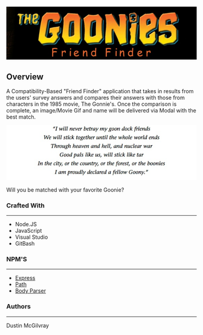 <p align="center">
  <img src = markdown/goonies_header.jpg/>
</p>

## Overview
A Compatibility-Based "Friend Finder" application that takes in results from the users' survey answers and compares their answers with those from characters in the 1985 movie, The Gonnie's. Once the comparison is complete, an image/Movie Gif and name will be delivered via Modal with the best match.

<p align="center">
  <img src = markdown/the-goonies-oath.jpg/>
</p>

Will you be matched with your favorite Goonie?

### Crafted With
---
* Node.JS
* JavaScript
* Visual Studio
* GitBash

### NPM'S
---
* [Express](https://www.npmjs.com/package/express)
* [Path](https://www.npmjs.com/package/path)
* [Body Parser](https://www.npmjs.com/package/body-parser)


### Authors
---
Dustin McGilvray

